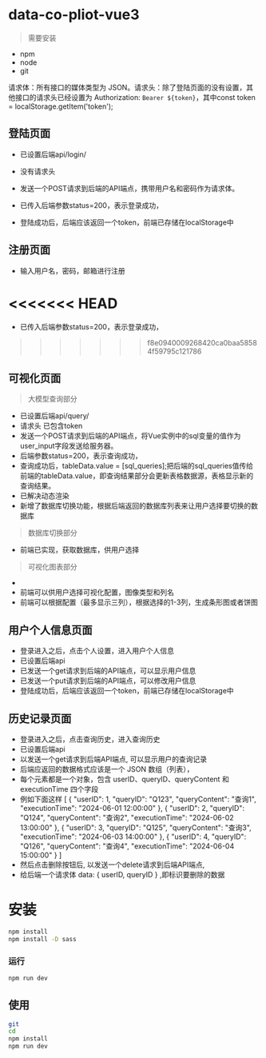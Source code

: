 # data-co-pliot-vue3

> 需要安装

- npm 
- node
- git


请求体：所有接口的媒体类型为 JSON。请求头：除了登陆页面的没有设置，其他接口的请求头已经设置为 
Authorization: `Bearer ${token}`，其中const token = localStorage.getItem('token');



## 登陆页面
- 已设置后端api/login/
- 没有请求头 
- 发送一个POST请求到后端的API端点，携带用户名和密码作为请求体。

- 已传入后端参数status=200，表示登录成功，


- 登陆成功后，后端应该返回一个token，前端已存储在localStorage中

## 注册页面
- 输入用户名，密码，邮箱进行注册


<<<<<<< HEAD
=======
- 已传入后端参数status=200，表示登录成功，

>>>>>>> f8e0940009268420ca0baa58584f59795c121786

## 可视化页面
> 大模型查询部分
- 已设置后端api/query/
- 请求头 已包含token
- 发送一个POST请求到后端的API端点，将Vue实例中的sql变量的值作为user_input字段发送给服务器。
- 后端参数status=200，表示查询成功，
- 查询成功后，tableData.value = [sql_queries];把后端的sql_queries值传给前端的tableData.value，即查询结果部分会更新表格数据源，表格显示新的查询结果。
- 已解决动态渲染
- 新增了数据库切换功能，根据后端返回的数据库列表来让用户选择要切换的数据库

> 数据库切换部分
- 前端已实现，获取数据库，供用户选择



> 可视化图表部分
- 
- 前端可以供用户选择可视化配置，图像类型和列名
- 前端可以根据配置（最多显示三列），根据选择的1-3列，生成条形图或者饼图

## 用户个人信息页面
- 登录进入之后，点击个人设置，进入用户个人信息
- 已设置后端api
- 已发送一个get请求到后端的API端点，可以显示用户信息
- 已发送一个put请求到后端的API端点，可以修改用户信息
- 登陆成功后，后端应该返回一个token，前端已存储在localStorage中

## 历史记录页面
- 登录进入之后，点击查询历史，进入查询历史
- 已设置后端api
- 以发送一个get请求到后端API端点, 可以显示用户的查询记录
- 后端应返回的数据格式应该是一个 JSON 数组（列表），
- 每个元素都是一个对象，包含 userID、queryID、queryContent 和 executionTime 四个字段
- 例如下面这样
[
    { "userID": 1, "queryID": "Q123", "queryContent": "查询1", "executionTime": "2024-06-01 12:00:00" },
    { "userID": 2, "queryID": "Q124", "queryContent": "查询2", "executionTime": "2024-06-02 13:00:00" },
    { "userID": 3, "queryID": "Q125", "queryContent": "查询3", "executionTime": "2024-06-03 14:00:00" },
    { "userID": 4, "queryID": "Q126", "queryContent": "查询4", "executionTime": "2024-06-04 15:00:00" }
]
- 然后点击删除按钮后, 以发送一个delete请求到后端API端点, 
- 给后端一个请求体 data: { userID, queryID } ,即标识要删除的数据
   
# 安装

```bash
npm install
npm install -D sass
```

### 运行

```bash
npm run dev
```

## 使用

```bash
git 
cd 
npm install
npm run dev
```